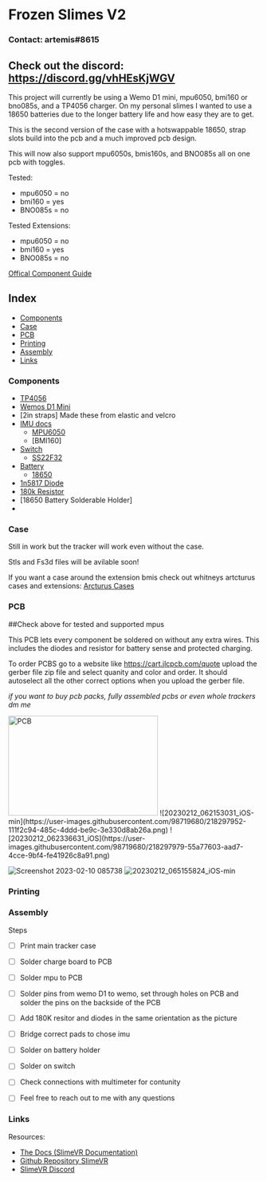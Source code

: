 # Frozen Slimes V2

### Contact: artemis#8615

## Check out the discord: https://discord.gg/vhHEsKjWGV

This project will currently be using a Wemo D1 mini, mpu6050, bmi160 or bno085s, and a TP4056 charger. On my personal slimes I wanted to use a 18650 batteries due to the longer battery life and how easy they are to get. 

This is the second version of the case with a hotswappable 18650, strap slots build into the pcb and a much improved pcb design. 

This will now also support mpu6050s, bmis160s, and BNO085s all on one pcb with toggles. 

Tested:
- mpu6050 = no 
- bmi160 = yes
- BNO085s = no

Tested Extensions:
- mpu6050 = no 
- bmi160 = yes
- BNO085s = no



[Offical Component Guide](https://docs.slimevr.dev/diy/components-guide.html)


## Index
- [Components](#Components)
- [Case](#Case)
- [PCB](#PCB)
- [Printing](#Printing)
- [Assembly](#Assembly)
- [Links](#Links)


### Components   
- [TP4056](https://www.amazon.com/HiLetgo-Lithium-Battery-Charging-Protect/dp/B00LTQU2RK/ref=sr_1_3?crid=31BCDZYQGA5IU&keywords=TP4056&qid=1643591253&sprefix=tp4056%2Caps%2C124&sr=8-3)
- [Wemos D1 Mini](https://www.amazon.com/Organizer-ESP8266-Internet-Development-Compatible/dp/B081PX9YFV/ref=sr_1_3?crid=2FMF3NVYGOSPK&keywords=wemos+d1+mini&qid=1643591309&sprefix=wemos+d1+mini%2Caps%2C136&sr=8-3)
- [2in straps] Made these from elastic and velcro
- [IMU docs](https://docs.slimevr.dev/diy/components-guide.html)
    - [MPU6050](https://www.amazon.com/MPU-6050-Accelerometer-Gyroscope-Converter-Compatible/dp/B08TH9NH55/ref=sr_1_6?crid=1W65V3QJ27XN&keywords=mpu+6050&qid=1643591376&sprefix=mpu+6050%2Caps%2C136&sr=8-6)  
    - [BMI160]
- [Switch](https://docs.slimevr.dev/diy/components-guide.htmll)
    - [SS22F32](https://www.aliexpress.com/item/32975535599.html)
- [Battery](https://docs.slimevr.dev/diy/components-guide.html)
    - [18650](https://www.amazon.com/s?k=18650&crid=2H65KICLJGU4U&sprefix=18650%2Caps%2C301&ref=nb_sb_noss_1)
- [1n5817 Diode](https://www.amazon.com/100-Pieces-1N5817-Schottky-Rectifier/dp/B079KDQQPD/ref=sr_1_5?crid=1EPLYISD4R4G3&keywords=1n5817+Diode&qid=1659032765&sprefix=1n5817+diode%2Caps%2C130&sr=8-5)
- [180k Resistor](https://www.amazon.com/EDGELEC-Resistor-Tolerance-Resistance-Optional/dp/B07HDFCNXB/ref=sr_1_3?crid=9MPFJ93KJT6X&keywords=180k+resistor&qid=1659032821&sprefix=180k+%2Caps%2C129&sr=8-3)
- [18650 Battery Solderable Holder]
- 



### Case
Still in work but the tracker will work even without the case. 


Stls and Fs3d files will be avilable soon!

If you want a case around the extension bmis check out whitneys artcturus cases and extensions: 
[Arcturus Cases](https://github.com/Lixulia/Arcturus)



### PCB 

##Check above for tested and supported mpus

This PCB lets every component be soldered on without any extra wires. This includes the diodes and resistor for battery sense and protected charging. 

To order PCBS go to a website like https://cart.jlcpcb.com/quote upload the gerber file zip file and select quanity and color and order. It should autoselect all the other correct options when you upload the gerber file. 


*if you want to buy pcb packs, fully assembled pcbs or even whole trackers dm me*

<img src="https://user-images.githubusercontent.com/98719680/218297952-111f2c94-485c-4ddd-be9c-3e330d8ab26a.png" alt="PCB" width="300" height="200" /> 
![20230212_062153031_iOS-min](https://user-images.githubusercontent.com/98719680/218297952-111f2c94-485c-4ddd-be9c-3e330d8ab26a.png)
![20230212_062336631_iOS](https://user-images.githubusercontent.com/98719680/218297979-55a77603-aad7-4cce-9bf4-fe41926c8a91.png)

![Screenshot 2023-02-10 085738](https://user-images.githubusercontent.com/98719680/218297994-ef9c4b50-9aa8-4b4f-b1b4-7055ba54c666.png)
![20230212_065155824_iOS-min](https://user-images.githubusercontent.com/98719680/218298002-eaf03b8b-0f43-4238-96a1-36f1f9021fe7.png)


### Printing 

### Assembly 
Steps 
- [ ] Print main tracker case

- [ ] Solder charge board to PCB
- [ ] Solder mpu to PCB 
- [ ] Solder pins from wemo D1 to wemo, set through holes on PCB and solder the pins on the backside of the PCB

- [ ] Add 180K resitor and diodes in the same orientation as the picture 
- [ ] Bridge correct pads to chose imu
- [ ] Solder on battery holder
- [ ] Solder on switch

- [ ] Check connections with multimeter for contunity 

- [ ] Feel free to reach out to me with any questions 



### Links
Resources:
- [The Docs (SlimeVR Documentation)](https://docs.slimevr.dev/)
- [Github Repository SlimeVR](https://github.com/SlimeVR/)
- [SlimeVR Discord](https://discord.gg/SlimeVR)





